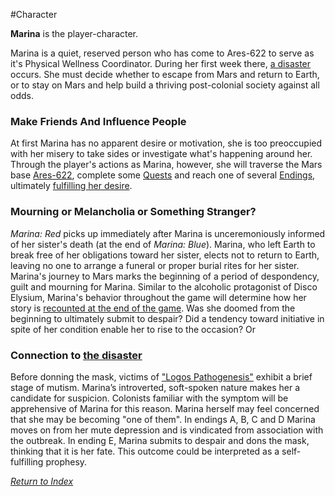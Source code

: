 #Character 

**Marina** is the player-character. 

Marina is a quiet, reserved person who has come to Ares-622 to serve as it's Physical Wellness Coordinator. During her first week there, [a disaster](LogosPathogenesis.md) occurs. She must decide whether to escape from Mars and return to Earth, or to stay on Mars and help build a thriving post-colonial society against all odds.

### Make Friends And Influence People
At first Marina has no apparent desire or motivation, she is too preoccupied with her misery to take sides or investigate what's happening around her. Through the player's actions as Marina, however, she will traverse the Mars base [Ares-622](Ares-622.md), complete some [Quests](Quests.md) and reach one of several [Endings](Endings.md), ultimately [fulfilling her desire](Retroactivity.md).

### Mourning or Melancholia or Something Stranger?
_Marina: Red_ picks up immediately after Marina is unceremoniously informed of her sister's death (at the end of _Marina: Blue_). Marina, who left Earth to break free of her obligations toward her sister, elects not to return to Earth, leaving no one to arrange a funeral or proper burial rites for her sister. Marina's journey to Mars marks the beginning of a period of despondency, guilt and mourning for Marina.
Similar to the alcoholic protagonist of Disco Elysium, Marina's behavior throughout the game will determine how her story is [recounted at the end of the game](Endings.md). Was she doomed from the beginning to ultimately submit to despair? Did a tendency toward initiative in spite of her condition enable her to rise to the occasion? Or 

### Connection to [the disaster](LogosPathogenesis.md)
Before donning the mask, victims of ["Logos Pathogenesis"](LogosPathogenesis.md) exhibit a brief stage of mutism. Marina’s introverted, soft-spoken nature makes her a candidate for suspicion. Colonists familiar with the symptom will be apprehensive of Marina for this reason. Marina herself may feel concerned that she may be becoming "one of them". 
In endings A, B, C and D Marina moves on from her mute depression and is vindicated from association with the outbreak. In ending E, Marina submits to despair and dons the mask, thinking that it is her fate. This outcome could be interpreted as a self-fulfilling prophesy.


*[Return to Index](index2.md)*
